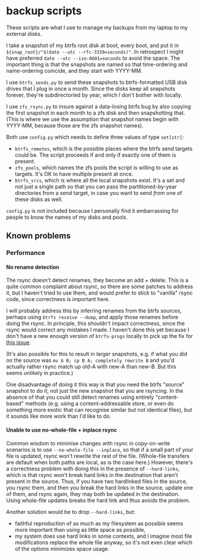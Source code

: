 # backup scripts

These scripts are what I use to manage my backups from my laptop to my external
disks.

I take a snapshot of my btrfs root disk at boot, every boot, and put it in
`${snap_root}/"$(date --utc --rfc-3339=seconds)"`. In retrospect I might have
preferred `date --utc --iso-8601=seconds` to avoid the space. The important
thing is that the snapshots are named so that time-ordering and name-ordering
coincide, and they start with YYYY-MM.

I use `btrfs_sends.py` to send these snapshots to btrfs-formatted USB disk
drives that I plug in once a month. Since the disks keep all snapshots forever,
they're subdirectoried by year, which I don't bother with locally.

I use `zfs_rsync.py` to insure against a data-losing btrfs bug by also copying
the first snapshot in each month to a zfs disk and then snapshotting that. (This
is where we use the assumption that snapshot names begin with YYYY-MM, because
those are the zfs snapshot names).

Both use `config.py` which needs to define three values of type `set[str]`:
- `btrfs_remotes`, which is the possible places where the btrfs send targets
  could be. The script proceeds if and only if exactly one of them is present.
- `zfs_pools`, which names the zfs pools the script is willing to use as
  targets. It's OK to have multiple present at once.
- `btrfs_srcs`, which is where all the local snapshots exist. It's a set and not
  just a single path so that you can pass the partitioned-by-year directories
  from a send target, in case you want to send *from* one of these disks as
  well.

`config.py` is not included because I personally find it embarrassing for people
to know the names of my disks and pools.

## Known problems

### Performance

#### No rename detection

The rsync doesn't detect renames, they become an add + delete. This is a quite
common complaint about rsync, so there are some patches to address it, but I
haven't tried to use them, and would prefer to stick to "vanilla" rsync code,
since correctness is important here.

I will probably address this by inferring renames from the btrfs sources,
perhaps using `btrfs receive --dump`, and apply those renames before doing the
rsync. In principle, this shouldn't impact correctness, since the rsync would
correct any mistakes I made. I haven't done this yet because I don't have a new
enough version of `btrfs-progs` locally to pick up the fix for
[this issue](https://github.com/kdave/btrfs-progs/issues/818).

(It's also possible for this to result in larger snapshots, e.g. if what you
did on the source was `mv A B; cp B A; completely rewrite B` and you'd actually
rather rsync match up old-A with new-A than new-B. But this seems unlikely in
practice.)

One disadvantage of doing it this way is that you need the btrfs "source"
snapshot to do it, not just the new snapshot that you are rsyncing. In the
absence of that you could still detect renames using entirely "content-based"
methods (e.g. using a content-addressable store, or even do something more
exotic that can recognise similar but not identical files), but it sounds like
more work than I'd like to do.

#### Unable to use no-whole-file + inplace rsync

Common wisdom to minimise changes with rsync in copy-on-write scenarios is to
use `--no-whole-file --inplace`, so that if a small part of your file is
updated, rsync won't rewrite the rest of the file. (Whole-file transfers are
default when both paths are local, as is the case here.) However, there's a
correctness problem with doing this in the presence of `--hard-links`, which is
that rsync won't break hard links in the destination that aren't present in the
source. Thus, if you have two hardlinked files in the source, you rsync them,
and then you break the hard links in the source, update one of them, and rsync
again, they may both be updated in the destination. Using whole-file updates
breaks the hard link and thus avoids the problem.

Another solution would be to drop `--hard-links`, but:

- faithful reproduction of as much as my filesystem as possible seems more
  important than using as little space as possible,
- my system does use hard links in some contexts, and I imagine most file
  modifications replace the whole file anyway, so it's not even clear which
  of the options minimizes space usage.
